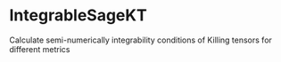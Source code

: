 # IntegrableSageKT
Calculate semi-numerically integrability conditions of Killing tensors for different metrics
